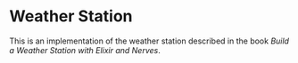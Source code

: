 # Weather Station
This is an implementation of the weather station described in the book 
_Build a Weather Station with Elixir and Nerves_.

